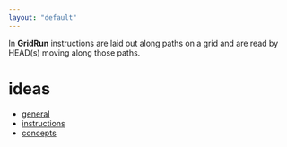 ```yaml
---
layout: "default"
---
```


In **GridRun** instructions are laid out along paths on a grid and are read by HEAD(s) moving along those paths.

# ideas

- [general](ideas/general.md)
- [instructions](ideas/instructions.md)
- [concepts](ideas/concepts.md)
